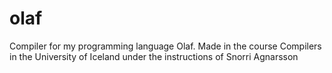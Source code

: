# olaf
Compiler for my programming language Olaf. Made in the course Compilers in the University of Iceland under the instructions of Snorri Agnarsson
